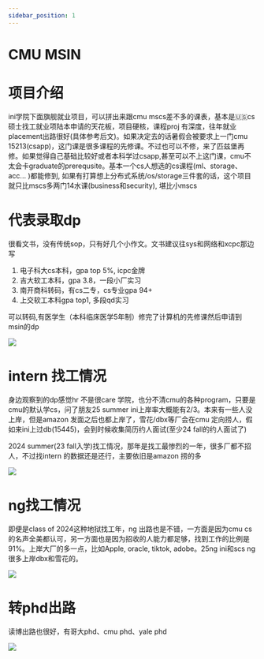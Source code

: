 ```yaml
---
sidebar_position: 1
---
```

# CMU MSIN

# 项目介绍
ini学院下面旗舰就业项目，可以拼出来跟cmu mscs差不多的课表，基本是🇺🇸cs硕士找工就业项陆本申请的天花板，项目硬核，课程proj 有深度，往年就业placement出路很好(具体参考后文)。如果决定去的话暑假会被要求上一门cmu 15213(csapp)，这门课是很多课程的先修课。不过也可以不修，来了匹兹堡再修。如果觉得自己基础比较好或者本科学过csapp,甚至可以不上这门课，cmu不太会卡graduate的prerequsite。基本一个cs人想选的cs课程(ml、storage、acc... )都能修到, 如果有打算想上分布式系统/os/storage三件套的话，这个项目就只比mscs多两门14水课(business和security), 堪比小mscs

# 代表录取dp
很看文书，没有传统sop，只有好几个小作文。文书建议往sys和网络和xcpc那边写

1. 电子科大cs本科，gpa top 5%, icpc金牌
2. 吉大软工本科，gpa 3.8，一段小厂实习
3. 南开商科转码，有cs二专，cs专业gpa 94+
4. 上交软工本科gpa top1, 多段qd实习

可以转码,有医学生（本科临床医学5年制）修完了计算机的先修课然后申请到msin的dp

![](/img/msingpa.png)



# intern 找工情况

身边观察到的dp感觉hr 不是很care 学院，也分不清cmu的各种program，只要是cmu的默认学cs，问了朋友25 summer ini上岸率大概能有2/3。本来有一些人没上岸，但是amazon 发面之后也都上岸了，雪花/dbx等厂会在cmu 定向捞人，假如来ini上过db(15445)，会到时候收集简历约人面试(至少24 fall的约人面试了)

2024 summer(23 fall入学)找工情况，那年是找工最惨烈的一年，很多厂都不招人，不过找intern 的数据还是还行，主要依旧是amazon 捞的多

![](/img/msincarrer.png)

# ng找工情况
即便是class of 2024这种地狱找工年，ng 出路也是不错，一方面是因为cmu cs的名声全美都认可，另一方面也是因为招收的人能力都足够，找到工作的比例是91%。上岸大厂的多一点，比如Apple, oracle, tiktok, adobe。25ng ini和scs ng 很多上岸dbx和雪花的。

![](/img/msinngcarrer.png)

# 转phd出路
读博出路也很好，有哥大phd、cmu phd、yale phd

![](/img/msintophd.png)

